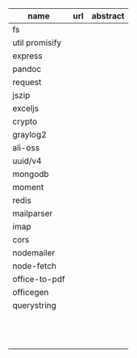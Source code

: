 | name            | url  | abstract |
| --------------- | ---- | -------- |
| fs              |      |          |
| util  promisify |      |          |
| express         |      |          |
| pandoc          |      |          |
| request         |      |          |
| jszip           |      |          |
| exceljs         |      |          |
| crypto          |      |          |
| graylog2        |      |          |
| ali-oss         |      |          |
| uuid/v4         |      |          |
| mongodb         |      |          |
| moment          |      |          |
| redis           |      |          |
| mailparser      |      |          |
| imap            |      |          |
| cors            |      |          |
| nodemailer      |      |          |
| node-fetch      |      |          |
| office-to-pdf   |      |          |
| officegen       |      |          |
| querystring     |      |          |
|                 |      |          |
|                 |      |          |
|                 |      |          |
|                 |      |          |
|                 |      |          |
|                 |      |          |
|                 |      |          |
|                 |      |          |
|                 |      |          |
|                 |      |          |
|                 |      |          |
|                 |      |          |

